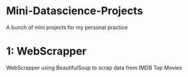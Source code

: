 # Mini-Datascience-Projects
A bunch of mini projects for my personal practice

# 1: WebScrapper
WebScrapper using BeautifulSoup to scrap data from IMDB Top Movies
